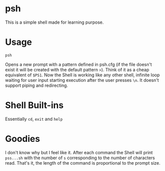 # psh
This is a simple shell made for learning purpose.

# Usage

```
psh 
```
Opens a new prompt with a pattern defined in psh.cfg (if the file doesn't exist it will be created with the default pattern `>`). Think of it as a cheap equivalent of `$PS1`.
Now the Shell is working like any other shell, infinite loop waiting for user input starting execution after the user presses `\n`. 
It doesn't support piping and redirecting.

# Shell Built-ins
Essentially `cd`, `exit` and `help`

# Goodies
I don't know why but I feel like it. After each command the Shell will print `pss...sh` with the number of `s` corresponding to the number of characters read. That's it, the 
length of the command is proportional to the prompt size.
